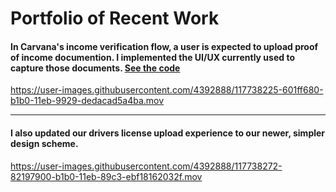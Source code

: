 # Portfolio of Recent Work

#### In Carvana's income verification flow, a user is expected to upload proof of income documention. I implemented the UI/UX currently used to capture those documents. [See the code](pay-stub-wizard-forms)

https://user-images.githubusercontent.com/4392888/117738225-601ff680-b1b0-11eb-9929-dedacad5a4ba.mov

---

#### I also updated our drivers license upload experience to our newer, simpler design scheme.

https://user-images.githubusercontent.com/4392888/117738272-82197900-b1b0-11eb-89c3-ebf18162032f.mov

